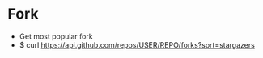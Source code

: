 Fork
=====
* Get most popular fork
* $ curl https://api.github.com/repos/USER/REPO/forks?sort=stargazers

